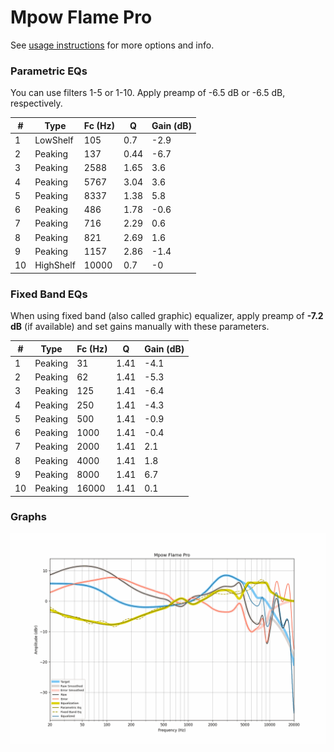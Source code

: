 # Mpow Flame Pro
See [usage instructions](https://github.com/jaakkopasanen/AutoEq#usage) for more options and info.

### Parametric EQs
You can use filters 1-5 or 1-10. Apply preamp of -6.5 dB or -6.5 dB, respectively.

|   # | Type      |   Fc (Hz) |    Q |   Gain (dB) |
|-----|-----------|-----------|------|-------------|
|   1 | LowShelf  |       105 | 0.7  |        -2.9 |
|   2 | Peaking   |       137 | 0.44 |        -6.7 |
|   3 | Peaking   |      2588 | 1.65 |         3.6 |
|   4 | Peaking   |      5767 | 3.04 |         3.6 |
|   5 | Peaking   |      8337 | 1.38 |         5.8 |
|   6 | Peaking   |       486 | 1.78 |        -0.6 |
|   7 | Peaking   |       716 | 2.29 |         0.6 |
|   8 | Peaking   |       821 | 2.69 |         1.6 |
|   9 | Peaking   |      1157 | 2.86 |        -1.4 |
|  10 | HighShelf |     10000 | 0.7  |        -0   |

### Fixed Band EQs
When using fixed band (also called graphic) equalizer, apply preamp of **-7.2 dB** (if available) and set gains manually with these parameters.

|   # | Type    |   Fc (Hz) |    Q |   Gain (dB) |
|-----|---------|-----------|------|-------------|
|   1 | Peaking |        31 | 1.41 |        -4.1 |
|   2 | Peaking |        62 | 1.41 |        -5.3 |
|   3 | Peaking |       125 | 1.41 |        -6.4 |
|   4 | Peaking |       250 | 1.41 |        -4.3 |
|   5 | Peaking |       500 | 1.41 |        -0.9 |
|   6 | Peaking |      1000 | 1.41 |        -0.4 |
|   7 | Peaking |      2000 | 1.41 |         2.1 |
|   8 | Peaking |      4000 | 1.41 |         1.8 |
|   9 | Peaking |      8000 | 1.41 |         6.7 |
|  10 | Peaking |     16000 | 1.41 |         0.1 |

### Graphs
![](./Mpow%20Flame%20Pro.png)
